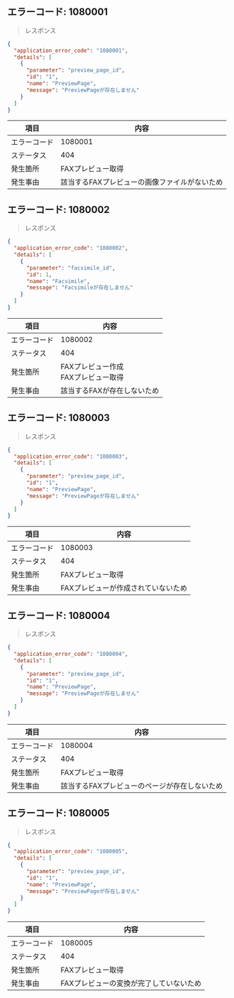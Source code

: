 ## エラーコード: 1080001

> レスポンス

```json
{
  "application_error_code": "1080001",
  "details": [
    {
      "parameter": "preview_page_id",
      "id": "1",
      "name": "PreviewPage",
      "message": "PreviewPageが存在しません"
    }
  ]
}
```

| 項目|内容|
--- | ---
エラーコード|1080001
ステータス|404
発生箇所|FAXプレビュー取得
発生事由|該当するFAXプレビューの画像ファイルがないため

## エラーコード: 1080002

> レスポンス

```json
{
  "application_error_code": "1080002",
  "details": [
    {
      "parameter": "facsimile_id",
      "id": 1,
      "name": "Facsimile",
      "message": "Facsimileが存在しません"
    }
  ]
}
```

| 項目|内容|
--- | ---
エラーコード|1080002
ステータス|404
発生箇所|FAXプレビュー作成<br />FAXプレビュー取得
発生事由|該当するFAXが存在しないため

## エラーコード: 1080003

> レスポンス

```json
{
  "application_error_code": "1080003",
  "details": [
    {
      "parameter": "preview_page_id",
      "id": "1",
      "name": "PreviewPage",
      "message": "PreviewPageが存在しません"
    }
  ]
}
```

| 項目|内容|
--- | ---
エラーコード|1080003
ステータス|404
発生箇所|FAXプレビュー取得
発生事由|FAXプレビューが作成されていないため

## エラーコード: 1080004

> レスポンス

```json
{
  "application_error_code": "1080004",
  "details": [
    {
      "parameter": "preview_page_id",
      "id": "1",
      "name": "PreviewPage",
      "message": "PreviewPageが存在しません"
    }
  ]
}
```

| 項目|内容|
--- | ---
エラーコード|1080004
ステータス|404
発生箇所|FAXプレビュー取得
発生事由|該当するFAXプレビューのページが存在しないため

## エラーコード: 1080005

> レスポンス

```json
{
  "application_error_code": "1080005",
  "details": [
    {
      "parameter": "preview_page_id",
      "id": "1",
      "name": "PreviewPage",
      "message": "PreviewPageが存在しません"
    }
  ]
}
```

| 項目|内容|
--- | ---
エラーコード|1080005
ステータス|404
発生箇所|FAXプレビュー取得
発生事由|FAXプレビューの変換が完了していないため

